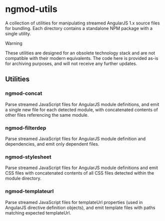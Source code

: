 # ngmod-utils
A collection of utilities for manipulating streamed AngularJS 1.x source files for bundling.
Each directory contains a standalone NPM package with a single utility.

> [!WARNING]
> These utilities are designed for an obsolete technology stack and are not compatible with their modern equivalents.
> The code here is provided as-is for archiving purposes, and will not receive any further updates.

## Utilities
### ngmod-concat
Parse streamed JavaScript files for AngularJS module definitions, and emit a single new file for each detected module, with concatenated contents of other files referencing the same module.

### ngmod-filterdep
Parse streamed JavaScript files for AngularJS module definition and dependencies, and emit only dependent files.

### ngmod-stylesheet
Parse streamed JavaScript files for AngularJS module definitions and emit CSS files with concatenated contents of all CSS files detected within the module directory.

### ngmod-templateurl
Parse streamed JavaScript files for templateUrl properties (used in AngularJS directive definition objects), and emit template files with paths matching expected templateUrl.

